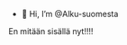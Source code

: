 - 👋 Hi, I’m @Alku-suomesta


<!---
Alku-suomesta/Alku-suomesta is a ✨ special ✨ repository because its `README.md` (this file) appears on your GitHub profile.
You can click the Preview link to take a look at your changes.
--->


En mitään sisällä nyt!!!!
